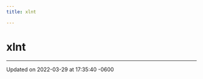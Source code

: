 ```yaml
---
title: xlnt

---
```


# xlnt








-------------------------------

Updated on 2022-03-29 at 17:35:40 -0600